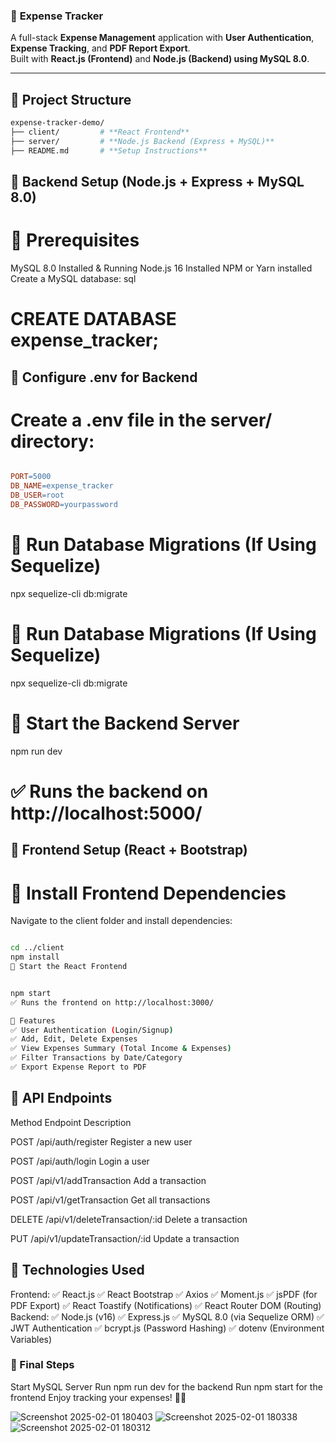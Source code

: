 ###  📌 **Expense Tracker**
A full-stack **Expense Management** application with **User Authentication**, **Expense Tracking**, and **PDF Report Export**.  
Built with **React.js (Frontend)** and **Node.js (Backend) using MySQL 8.0**.

---

## 📁 **Project Structure**
```bash
expense-tracker-demo/  
├── client/         # **React Frontend**  
├── server/         # **Node.js Backend (Express + MySQL)**  
├── README.md       # **Setup Instructions**  
 ```



## 🚀 Backend Setup (Node.js + Express + MySQL 8.0)
# 📌 Prerequisites
MySQL 8.0 Installed & Running
Node.js 16 Installed
NPM or Yarn installed
Create a MySQL database:
sql

# CREATE DATABASE expense_tracker;

##  📌 Configure .env for Backend
# Create a .env file in the server/ directory:

``` makefile

PORT=5000
DB_NAME=expense_tracker
DB_USER=root
DB_PASSWORD=yourpassword 
```

# 📌 Run Database Migrations (If Using Sequelize)

npx sequelize-cli db:migrate

# 📌 Run Database Migrations (If Using Sequelize)

npx sequelize-cli db:migrate

# 📌 Start the Backend Server

npm run dev

# ✅ Runs the backend on http://localhost:5000/

## 🌟 Frontend Setup (React + Bootstrap)
# 📌 Install Frontend Dependencies
Navigate to the client folder and install dependencies:

```bash

cd ../client
npm install
📌 Start the React Frontend


npm start
✅ Runs the frontend on http://localhost:3000/

🚀 Features
✅ User Authentication (Login/Signup)
✅ Add, Edit, Delete Expenses
✅ View Expenses Summary (Total Income & Expenses)
✅ Filter Transactions by Date/Category
✅ Export Expense Report to PDF 
```

## 📌 API Endpoints
Method Endpoint Description

POST /api/auth/register Register a new user

POST /api/auth/login Login a user

POST /api/v1/addTransaction Add a transaction

POST /api/v1/getTransaction Get all transactions

DELETE /api/v1/deleteTransaction/:id Delete a transaction

PUT /api/v1/updateTransaction/:id Update a transaction

## 🎯 Technologies Used
Frontend:
✅ React.js
✅ React Bootstrap
✅ Axios
✅ Moment.js
✅ jsPDF (for PDF Export)
✅ React Toastify (Notifications)
✅ React Router DOM (Routing)
Backend:
✅ Node.js (v16)
✅ Express.js
✅ MySQL 8.0 (via Sequelize ORM)
✅ JWT Authentication
✅ bcrypt.js (Password Hashing)
✅ dotenv (Environment Variables)

### 🚀 Final Steps
Start MySQL Server
Run npm run dev for the backend
Run npm start for the frontend
Enjoy tracking your expenses! 🚀🔥

![Screenshot 2025-02-01 180403](https://github.com/user-attachments/assets/9651d694-6fe8-438f-9254-08675937a14a)
![Screenshot 2025-02-01 180338](https://github.com/user-attachments/assets/0f7fa950-bf39-4277-9268-9f76159bdff2)
![Screenshot 2025-02-01 180312](https://github.com/user-attachments/assets/7b92e216-6654-40fe-8280-ed7fc1b8d5c0)
